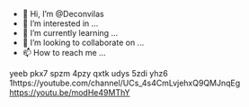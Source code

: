 - 👋 Hi, I’m @Deconvilas
- 👀 I’m interested in ...
- 🌱 I’m currently learning ...
- 💞️ I’m looking to collaborate on ...
- 📫 How to reach me ...

<!---
Deconvilas/Deconvilas is a ✨ special ✨ repository because its `README.md` (this file) appears on your GitHub profile.
You can click the Preview link to take a look at your changes.
--->
yeeb pkx7 spzm 4pzy qxtk udys 5zdi yhz6 1https://youtube.com/channel/UCs_4s4CmLvjehxQ9QMJnqEg https://youtu.be/modHe49MThY
